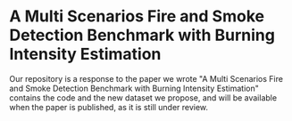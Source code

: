 # A Multi Scenarios Fire and Smoke Detection Benchmark with Burning Intensity Estimation

Our repository is a response to the paper we wrote "A Multi Scenarios Fire and Smoke Detection Benchmark with Burning Intensity Estimation" contains the code and the new dataset we propose, and will be available when the paper is published, as it is still under review.
